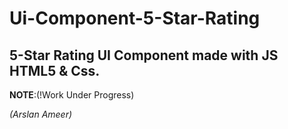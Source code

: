 # Ui-Component-5-Star-Rating
## 5-Star Rating UI Component made with JS HTML5 &amp; Css.

**NOTE**:(!Work Under Progress)

_(Arslan Ameer)_
